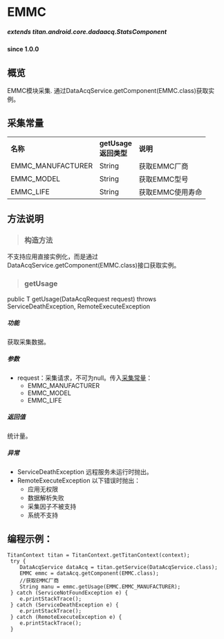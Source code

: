 # EMMC				

##### extends titan.android.core.dadaacq.StatsComponent #####

#### since 1.0.0 ####

## 概览

EMMC模块采集. 通过DataAcqService.getComponent(EMMC.class)获取实例。

## 采集常量

<table border="0" cellspacing="0"  cellpadding="0" width="100%">
<tr>
  <th width="100" align="left">名称</td>
  <th width="60" align="left">getUsage返回类型</td>
  <th align="left">说明</td>
</tr>
<tr>
  <td width="100">EMMC_MANUFACTURER</td>
  <td>String</td>
  <td>获取EMMC厂商</td>
</tr>
<tr>
  <td width="100">EMMC_MODEL</td>
  <td>String</td>
  <td>获取EMMC型号</td>
</tr>
<tr>
  <td width="100">EMMC_LIFE</td>
  <td>String</td>
  <td>获取EMMC使用寿命</td>
</tr>
</table>


## 方法说明

> ### 构造方法

不支持应用直接实例化，而是通过DataAcqService.getComponent(EMMC.class)接口获取实例。

> ### getUsage

public <T> T getUsage(DataAcqRequest<T> request) throws ServiceDeathException, RemoteExecuteException 

##### 功能
获取采集数据。

##### 参数
* request：采集请求，不可为null。传入[采集常量](#采集常量)：
	- EMMC_MANUFACTURER
	- EMMC_MODEL
	- EMMC_LIFE
	
##### 返回值
统计量。

##### 异常
* ServiceDeathException 远程服务未运行时抛出。
* RemoteExecuteException 以下错误时抛出：
	* 应用无权限
	* 数据解析失败
	* 采集因子不被支持
	* 系统不支持

## 编程示例：

```
TitanContext titan = TitanContext.getTitanContext(context);
 try {
 	DataAcqService dataAcq = titan.getService(DataAcqService.class);
 	EMMC emmc = dataAcq.getComponent(EMMC.class);
	//获取EMMC厂商
 	String manu = emmc.getUsage(EMMC.EMMC_MANUFACTURER);
 } catch (ServiceNotFoundException e) {
 	e.printStackTrace();
 } catch (ServiceDeathException e) {
 	e.printStackTrace();
 } catch (RemoteExecuteException e) {
 	e.printStackTrace();
 }
```